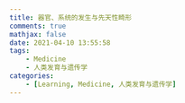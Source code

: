 ```yaml
---
title: 器官、系统的发生与先天性畸形
comments: true
mathjax: false
date: 2021-04-10 13:55:58
tags:
    - Medicine
    - 人类发育与遗传学
categories:
    - [Learning, Medicine, 人类发育与遗传学]
---
```

